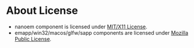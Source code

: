 # About License

- nanoem component is licensed under [MIT/X11 License](LICENSE.MIT).
- emapp/win32/macos/glfw/sapp components are licensed under [Mozilla Public License](LICENSE.MPL).
